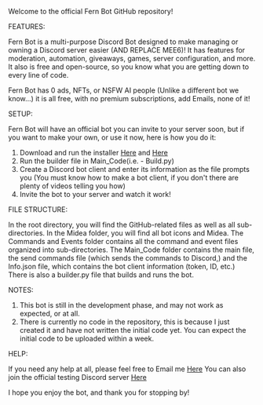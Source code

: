 Welcome to the official Fern Bot GitHub repository!

FEATURES:

Fern Bot is a multi-purpose Discord Bot designed to make managing or owning a Discord server easier (AND REPLACE MEE6)!
It has features for moderation, automation, giveaways, games, server configuration, and more.
It also is free and open-source, so you know what you are getting down to every line of code.

Fern Bot has 0 ads, NFTs, or NSFW AI people (Unlike a different bot we know...)
it is all free, with no premium subscriptions, add Emails, none of it!

SETUP:

Fern Bot will have an official bot you can invite to your server soon, but if you want to make your own, or use it now, here is how you do it:
1. Download and run the installer [Here](https://nodejs.org/en/download/prebuilt-installer) and [Here](https://www.python.org/downloads/)
2. Run the builder file in Main_Code(i.e. - Build.py)
3. Create a Discord bot client and enter its information as the file prompts you (You must know how to make a bot client, if you don't there are plenty of videos telling you how)
4. Invite the bot to your server and watch it work!

FILE STRUCTURE:

In the root directory, you will find the GitHub-related files as well as all sub-directories.
In the Midea folder, you will find all bot icons and Midea.
The Commands and Events folder contains all the command and event files organized into sub-directories.
The Main_Code folder contains the main file, the send commands file (which sends the commands to Discord,) and the Info.json file,
which contains the bot client information (token, ID, etc.)
There is also a builder.py file that builds and runs the bot.

NOTES:

1. This bot is still in the development phase, and may not work as expected, or at all.
2. There is currently no code in the repository, this is because I just created it and have not written the initial code yet.
   You can expect the initial code to be uploaded within a week.

HELP:

If you need any help at all, please feel free to Email me [Here](mailto:eli.stekren@outlook.com) 
You can also join the official testing Discord server [Here](https://discord.gg/k5xKgCrZ6f)

I hope you enjoy the bot, and thank you for stopping by!
